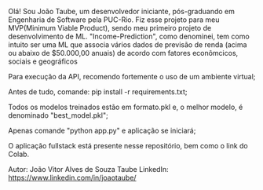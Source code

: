 Olá! Sou João Taube, um desenvolvedor iniciante, pós-graduando em Engenharia de Software pela PUC-Rio. Fiz esse projeto para meu MVP(Minimum Viable Product), sendo meu primeiro projeto de desenvolvimento de ML. "Income-Prediction", como denominei, tem como intuito ser uma ML que associa vários dados de previsão de renda (acima ou abaixo de $50.000,00 anuais) de acordo com fatores econômcicos, sociais e geográficos

Para execução da API, recomendo fortemente o uso de um ambiente virtual;

Antes de tudo, comande: pip install -r requirements.txt;

Todos os modelos treinados estão em formato.pkl e, o melhor modelo, é denominado "best_model.pkl";

Apenas comande "python app.py" e aplicação se iniciará;

O aplicação fullstack está presente nesse repositório, bem como o link do Colab.

Autor: João Vitor Alves de Souza Taube LinkedIn: https://www.linkedin.com/in/joaotaube/
